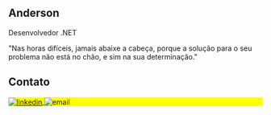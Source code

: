 <h2 align="left">Anderson</h2>

Desenvolvedor .NET

"Nas horas difíceis, jamais abaixe a cabeça, porque a solução 
para o seu problema não está no chão, e sim na sua determinação."

## Contato

<p align="left" style="background:yellow">

<a href="https://linkedin.com/in/anderson-v-nascimento/" target="_blank">
  <img align="center" src="https://img.shields.io/badge/-anderson-05122A?style=flat&logo=linkedin" alt="linkedin"/>
</a>
<a target="_blank">
 <img align="center" src="https://img.shields.io/badge/-andersonvieira818@yahoo.com-05122A?style=flat&logo=yahoo" alt="email"/>
</a>

</p>

